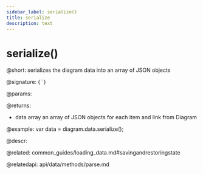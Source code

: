 ```yaml
---
sidebar_label: serialize()
title: serialize
description: text
---
```


# serialize()

@short: serializes the diagram data into an array of JSON objects

@signature: {``}

@params:

@returns:
- data		array		an array of JSON objects for each item and link from Diagram

@example:
var data = diagram.data.serialize();

@descr:


@related:
common_guides/loading_data.md#savingandrestoringstate

@relatedapi:
api/data/methods/parse.md
